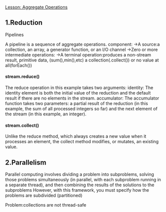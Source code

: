 [Lesson: Aggregate Operations](https://docs.oracle.com/javase/tutorial/collections/streams/index.html)

## 1.Reduction
Pipelines

A pipeline is a sequence of aggregate operations.
component:
->A source:a collection, an array, a generator function, or an I/O channel
->Zero or more intermediate operations:
->A terminal operation:produces a non-stream result,
primitive data, (sum(),min(),etc)
a collection(.collect()) or
no value at all(forEach())

#### stream.reduce()
The reduce operation in this example takes two arguments:
identity: The identity element is both the initial value of the reduction and the default result if there are no elements in the stream.
accumulator: The accumulator function takes two parameters: a partial result of the reduction (in this example, the sum of all processed integers so far) and the next element of the stream (in this example, an integer).

#### stream.collect()
Unlike the reduce method, which always creates a new value when it processes an element, the collect method modifies, or mutates, an existing value.

## 2.Parallelism
Parallel computing involves dividing a problem into subproblems, solving those problems simultaneously (in parallel, with each subproblem running in a separate thread), and then combining the results of the solutions to the subproblems
However, with this framework, you must specify how the problems are subdivided (partitioned)

Problem:collections are not thread-safe
